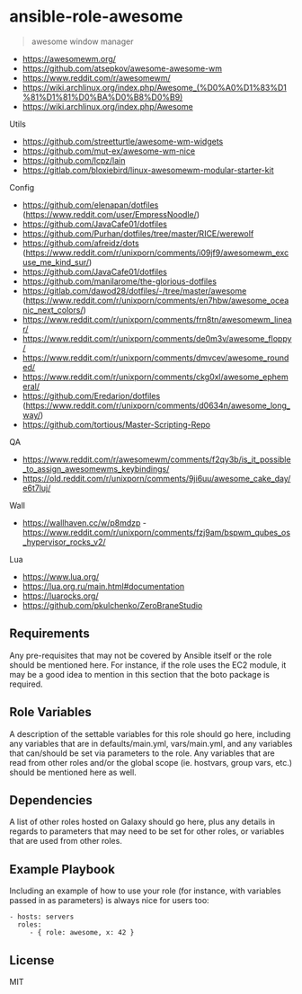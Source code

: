 # ansible-role-awesome

> awesome window manager

- https://awesomewm.org/
- https://github.com/atsepkov/awesome-awesome-wm
- https://www.reddit.com/r/awesomewm/
- https://wiki.archlinux.org/index.php/Awesome_(%D0%A0%D1%83%D1%81%D1%81%D0%BA%D0%B8%D0%B9)
- https://wiki.archlinux.org/index.php/Awesome

Utils

- https://github.com/streetturtle/awesome-wm-widgets
- https://github.com/mut-ex/awesome-wm-nice
- https://github.com/lcpz/lain
- https://gitlab.com/bloxiebird/linux-awesomewm-modular-starter-kit

Config

- https://github.com/elenapan/dotfiles (https://www.reddit.com/user/EmpressNoodle/)
- https://github.com/JavaCafe01/dotfiles
- https://github.com/Purhan/dotfiles/tree/master/RICE/werewolf
- https://github.com/afreidz/dots (https://www.reddit.com/r/unixporn/comments/i09jf9/awesomewm_excuse_me_kind_sur/)
- https://github.com/JavaCafe01/dotfiles
- https://github.com/manilarome/the-glorious-dotfiles
- https://gitlab.com/dawod28/dotfiles/-/tree/master/awesome
  (https://www.reddit.com/r/unixporn/comments/en7hbw/awesome_oceanic_next_colors/)
- https://www.reddit.com/r/unixporn/comments/frn8tn/awesomewm_linear/
- https://www.reddit.com/r/unixporn/comments/de0m3v/awesome_floppy/
- https://www.reddit.com/r/unixporn/comments/dmvcev/awesome_rounded/
- https://www.reddit.com/r/unixporn/comments/ckg0xl/awesome_ephemeral/
- https://github.com/Eredarion/dotfiles (https://www.reddit.com/r/unixporn/comments/d0634n/awesome_long_way/)
- https://github.com/tortious/Master-Scripting-Repo

QA

- https://www.reddit.com/r/awesomewm/comments/f2qy3b/is_it_possible_to_assign_awesomewms_keybindings/
- https://old.reddit.com/r/unixporn/comments/9ji6uu/awesome_cake_day/e6t7luj/

Wall

- https://wallhaven.cc/w/p8mdzp - https://www.reddit.com/r/unixporn/comments/fzj9am/bspwm_qubes_os_hypervisor_rocks_v2/

Lua

- https://www.lua.org/
- https://lua.org.ru/main.html#documentation
- https://luarocks.org/
- https://github.com/pkulchenko/ZeroBraneStudio

## Requirements

Any pre-requisites that may not be covered by Ansible itself or the role should be mentioned here. For instance, if the
role uses the EC2 module, it may be a good idea to mention in this section that the boto package is required.

## Role Variables

A description of the settable variables for this role should go here, including any variables that are in
defaults/main.yml, vars/main.yml, and any variables that can/should be set via parameters to the role. Any variables
that are read from other roles and/or the global scope (ie. hostvars, group vars, etc.) should be mentioned here as
well.

## Dependencies

A list of other roles hosted on Galaxy should go here, plus any details in regards to parameters that may need to be set
for other roles, or variables that are used from other roles.

## Example Playbook

Including an example of how to use your role (for instance, with variables passed in as parameters) is always nice for
users too:

    - hosts: servers
      roles:
         - { role: awesome, x: 42 }

## License

MIT
